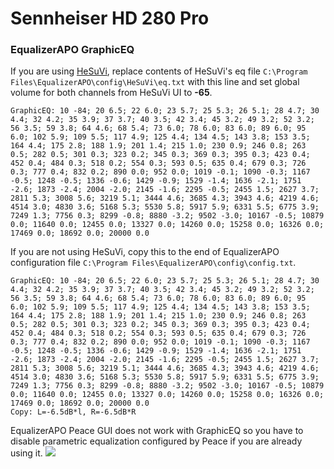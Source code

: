 # Sennheiser HD 280 Pro
### EqualizerAPO GraphicEQ
If you are using [HeSuVi](https://sourceforge.net/projects/hesuvi/), replace contents of HeSuVi's eq file `C:\Program Files\EqualizerAPO\config\HeSuVi\eq.txt` with this line and set global volume for both channels from HeSuVi UI to **-65**.
```
GraphicEQ: 10 -84; 20 6.5; 22 6.0; 23 5.7; 25 5.3; 26 5.1; 28 4.7; 30 4.4; 32 4.2; 35 3.9; 37 3.7; 40 3.5; 42 3.4; 45 3.2; 49 3.2; 52 3.2; 56 3.5; 59 3.8; 64 4.6; 68 5.4; 73 6.0; 78 6.0; 83 6.0; 89 6.0; 95 6.0; 102 5.9; 109 5.5; 117 4.9; 125 4.4; 134 4.5; 143 3.8; 153 3.5; 164 4.4; 175 2.8; 188 1.9; 201 1.4; 215 1.0; 230 0.9; 246 0.8; 263 0.5; 282 0.5; 301 0.3; 323 0.2; 345 0.3; 369 0.3; 395 0.3; 423 0.4; 452 0.4; 484 0.3; 518 0.2; 554 0.3; 593 0.5; 635 0.4; 679 0.3; 726 0.3; 777 0.4; 832 0.2; 890 0.0; 952 0.0; 1019 -0.1; 1090 -0.3; 1167 -0.5; 1248 -0.5; 1336 -0.6; 1429 -0.9; 1529 -1.4; 1636 -2.1; 1751 -2.6; 1873 -2.4; 2004 -2.0; 2145 -1.6; 2295 -0.5; 2455 1.5; 2627 3.7; 2811 5.3; 3008 5.6; 3219 5.1; 3444 4.6; 3685 4.3; 3943 4.6; 4219 4.6; 4514 3.0; 4830 3.6; 5168 5.3; 5530 5.8; 5917 5.9; 6331 5.5; 6775 3.9; 7249 1.3; 7756 0.3; 8299 -0.8; 8880 -3.2; 9502 -3.0; 10167 -0.5; 10879 0.0; 11640 0.0; 12455 0.0; 13327 0.0; 14260 0.0; 15258 0.0; 16326 0.0; 17469 0.0; 18692 0.0; 20000 0.0
```
If you are not using HeSuVi, copy this to the end of EqualizerAPO configuration file `C:\Program Files\EqualizerAPO\config\config.txt`.
```
GraphicEQ: 10 -84; 20 6.5; 22 6.0; 23 5.7; 25 5.3; 26 5.1; 28 4.7; 30 4.4; 32 4.2; 35 3.9; 37 3.7; 40 3.5; 42 3.4; 45 3.2; 49 3.2; 52 3.2; 56 3.5; 59 3.8; 64 4.6; 68 5.4; 73 6.0; 78 6.0; 83 6.0; 89 6.0; 95 6.0; 102 5.9; 109 5.5; 117 4.9; 125 4.4; 134 4.5; 143 3.8; 153 3.5; 164 4.4; 175 2.8; 188 1.9; 201 1.4; 215 1.0; 230 0.9; 246 0.8; 263 0.5; 282 0.5; 301 0.3; 323 0.2; 345 0.3; 369 0.3; 395 0.3; 423 0.4; 452 0.4; 484 0.3; 518 0.2; 554 0.3; 593 0.5; 635 0.4; 679 0.3; 726 0.3; 777 0.4; 832 0.2; 890 0.0; 952 0.0; 1019 -0.1; 1090 -0.3; 1167 -0.5; 1248 -0.5; 1336 -0.6; 1429 -0.9; 1529 -1.4; 1636 -2.1; 1751 -2.6; 1873 -2.4; 2004 -2.0; 2145 -1.6; 2295 -0.5; 2455 1.5; 2627 3.7; 2811 5.3; 3008 5.6; 3219 5.1; 3444 4.6; 3685 4.3; 3943 4.6; 4219 4.6; 4514 3.0; 4830 3.6; 5168 5.3; 5530 5.8; 5917 5.9; 6331 5.5; 6775 3.9; 7249 1.3; 7756 0.3; 8299 -0.8; 8880 -3.2; 9502 -3.0; 10167 -0.5; 10879 0.0; 11640 0.0; 12455 0.0; 13327 0.0; 14260 0.0; 15258 0.0; 16326 0.0; 17469 0.0; 18692 0.0; 20000 0.0
Copy: L=-6.5dB*l, R=-6.5dB*R
```
EqualizerAPO Peace GUI does not work with GraphicEQ so you have to disable parametric equalization configured by Peace if you are already using it.
![](https://raw.githubusercontent.com/jaakkopasanen/AutoEq/master/results/SBAF-Serious/innerfidelity/onear/Sennheiser%20HD%20280%20Pro/Sennheiser%20HD%20280%20Pro.png)
